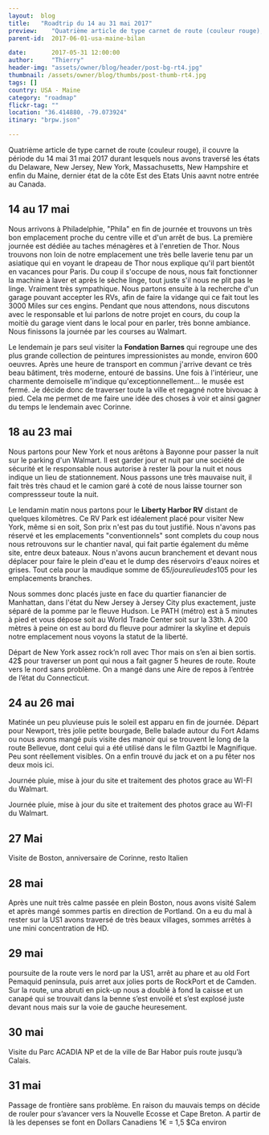 ```yaml
---
layout:  blog
title:   "Roadtrip du 14 au 31 mai 2017"
preview:    "Quatrième article de type carnet de route (couleur rouge), il couvre la période du 14 mai 31 mai 2017 durant lesquels nous avons traversé les états du..."
parent-id:  2017-06-01-usa-maine-bilan

date:       2017-05-31 12:00:00
author:     "Thierry"
header-img: "assets/owner/blog/header/post-bg-rt4.jpg"
thumbnail: /assets/owner/blog/thumbs/post-thumb-rt4.jpg
tags: []
country: USA - Maine
category: "roadmap"
flickr-tag: ""
location: "36.414880, -79.073924"
itinary: "brpw.json"

---
```


Quatrième article de type carnet de route (couleur rouge), il couvre la période du 14 mai 31 mai 2017 durant lesquels nous avons traversé les états du Delaware, New Jersey, New York, Massachusetts, New Hampshire et enfin du Maine, dernier état de la côte Est des Etats Unis aavnt notre entrée au Canada.


## 14 au 17 mai

Nous arrivons à Philadelphie, "Phila" en fin de journée et trouvons un très bon emplacement proche du centre ville et d'un arrêt de bus. La première journée est dédiée au taches ménagères et à l'enretien de Thor. Nous trouvons non loin de notre emplacement une très belle laverie tenu par un asiatique qui en voyant le drapeau de Thor nous explique qu'il part bientôt en vacances pour Paris. Du coup il s'occupe de nous, nous fait fonctionner la machine à laver et après le sèche linge, tout juste s'il nous ne plit pas le linge. Vraiment très sympathique. Nous partons ensuite à la recherche d'un garage pouvant accepter les RVs, afin de faire la vidange qui ce fait tout les 3000 Miles sur ces engins. Pendant que nous attendons, nous discutons avec le responsable et lui parlons de notre projet en cours, du coup la moitiè du garage vient dans le local pour en parler, très bonne ambiance. Nous finissons la journée par les courses au Walmart.

Le lendemain je pars seul visiter la **Fondation Barnes** qui regroupe une des plus grande collection de peintures impressionistes au monde, environ 600 oeuvres. Après une heure de transport en commun j'arrive devant ce très beau bâtiment, très moderne, entouré de bassins. Une fois à l'intérieur, une charmente demoiselle m'indique qu'exceptionnellement... le musée est fermé. Je décide donc de traverser toute la ville et regagné notre bivouac à pied. Cela me permet de me faire une idée des choses à voir et ainsi gagner du temps le lendemain avec Corinne.


## 18 au 23 mai

Nous partons pour New York et nous arêtons à Bayonne pour passer la nuit sur le parking d'un Walmart. Il est garder jour et nuit par une société de sécurité et le responsable nous autorise à rester là pour la nuit et nous indique un lieu de stationnement. Nous passons une très mauvaise nuit, il fait très très chaud et le camion garé à coté de nous laisse tourner son compressseur toute la nuit.

Le lendamin matin nous partons pour le **Liberty Harbor RV** distant de quelques kilomètres. Ce RV Park est idéalement placé pour visiter New York, même si en soit, Son prix n'est pas du tout justifié. Nous n'avons pas réservé et les emplacements "conventionnels" sont complets du coup nous nous retrouvons sur le chantier naval, qui fait partie également du même site, entre deux bateaux. Nous n'avons aucun branchement et devant nous déplacer pour faire le plein d'eau et le dump des réservoirs d'eaux noires et grises. Tout cela pour la maudique somme de 65$/jour eu lieu des 105$ pour les emplacements branches.

Nous sommes donc placés juste en face du quartier fianancier de Manhattan, dans l'état du New Jersey à Jersey City plus exactement, juste séparé de la pomme par le fleuve Hudson. Le PATH (métro) est à 5 minutes à pied et vous dépose soit au World Trade Center soit sur la 33th. A 200 mètres à peine on est au bord du fleuve pour admirer la skyline et depuis notre emplacement nous voyons la statut de la liberté.

Départ de New York assez rock’n roll avec Thor mais on s’en ai bien sortis. 42$ pour traverser un pont qui nous a fait gagner 5 heures de route. Route vers le nord sans problème. On a mangé dans une Aire de repos à l’entrée de l’état du Connecticut.

## 24 au 26 mai

Matinée un peu pluvieuse puis le soleil est apparu en fin de journée. Départ pour Newport, très jolie petite bourgade, Belle balade autour du Fort Adams ou nous avons mangé puis visite des manoir qui se trouvent le long de la route Bellevue, dont celui qui a été utilisé dans le film Gaztbi le Magnifique. Peu sont réellement visibles. On a enfin trouvé du jack et on a pu fêter nos deux mois ici.

Journée pluie, mise à jour du site et traitement des photos grace au WI-FI du Walmart.

Journée pluie, mise à jour du site et traitement des photos grace au WI-FI du Walmart.

## 27 Mai

Visite de Boston, anniversaire de Corinne, resto Italien

## 28 mai

Après une nuit très calme passée en plein Boston, nous avons visité Salem et après mangé sommes partis en direction de Portland. On a eu du mal à rester sur la US1 avons traversé de très beaux villages, sommes arrêtés à une mini concentration de HD.

## 29 mai

poursuite de la route vers le nord par la US1, arrêt au phare et au old Fort Pemaquid peninsula, puis arret aux jolies ports de RockPort et de Camden.
Sur la route, una abruti en pick-up nous a doublé à fond la caisse et un canapé qui se trouvait dans la benne s’est envoilé et s’est explosé juste devant nous mais sur la voie de gauche heuresement.

## 30 mai

Visite du Parc ACADIA NP et de la ville de Bar Habor puis route jusqu’à Calais.

## 31 mai
Passage de frontière sans problème. En raison du mauvais temps on décide de rouler pour s’avancer vers la Nouvelle Ecosse et Cape Breton.
A partir de là les depenses se font en Dollars Canadiens 1€ = 1,5 $Ca environ


